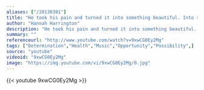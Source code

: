 ```yaml
---
aliases: ["/20130301"]
title: "He took his pain and turned it into something beautiful. Into something that people connect to. And that's what good music does. It speaks to you. It changes you."
author: "Hannah Harrington"
description: "He took his pain and turned it into something beautiful. Into something that people connect to. And that's what good music does. It speaks to you. It changes you. - Hannah Harrington quotes from GetInspired365.com"
summary: ""
referenceurl: "http://www.youtube.com/watch?v=9xwCG0Ey2Mg"
tags: ["Determination","Health","Music","Opportunity","Possibility",]
source: "youtube"
videoid: "9xwCG0Ey2Mg"
image: "https://img.youtube.com/vi/9xwCG0Ey2Mg/0.jpg"
---
```


{{< youtube 9xwCG0Ey2Mg >}}
